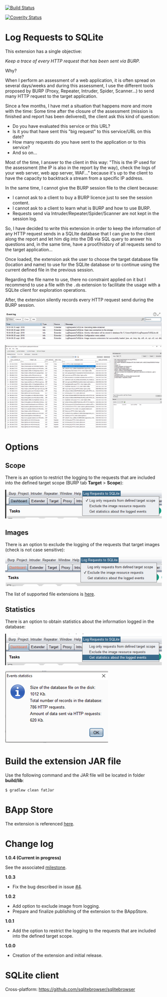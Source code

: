 [![Build Status](https://travis-ci.org/righettod/log-requests-to-sqlite.svg?branch=master)](https://travis-ci.org/righettod/log-requests-to-sqlite)

[![Coverity Status](https://scan.coverity.com/projects/17099/badge.svg)](https://scan.coverity.com/projects/righettod-log-requests-to-sqlite)

# Log Requests to SQLite

This extension has a single objective: 

*Keep a trace of every HTTP request that has been sent via BURP.*

Why?

When I perform an assessment of a web application, it is often spread on several days/weeks and during this assessment, I use the different tools proposed by BURP (Proxy, Repeater, Intruder, Spider, Scanner...) to send many HTTP request to the target application. 

Since a few months, I have met a situation that happens more and more with the time: Some time after the closure of the assessment (mission is finished and report has been delivered), the client ask this kind of question:
* Do you have evaluated this service or this URL?
* Is it you that have sent this "big request" to this service/URL on this date?
* How many requests do you have sent to the application or to this service?
* And so on...

Most of the time, I answer to the client in this way: "This is the IP used for the assessment (the IP is also in the report by the way), check the logs of your web server, web app server, WAF..." because it's up to the client to have the capacity to backtrack a stream from a specific IP address.

In the same time, I cannot give the BURP session file to the client because:
* I cannot ask to a client to buy a BURP licence just to see the session content.
* I cannot ask to a client to learn what is BURP and how to use BURP.
* Requests send via Intruder/Repeater/Spider/Scanner are not kept in the session log.

So, I have decided to write this extension in order to keep the information of any HTTP request sends in a SQLIte database that I can give to the client along the report and let him dig into the DB via SQL query to answer his questions and, in the same time, have a proof/history of all requests send to the target application...

Once loaded, the extension ask the user to choose the target database file (location and name) to use for the SQLite database or to continue using the current defined file in the previous session.

Regarding the file name to use, there no constraint applied on it but I recommend to use a file with the `.db` extension to facilitate the usage with a SQLite client for exploration operations.

After, the extension silently records every HTTP request send during the BURP session.

![Extension Log](example1.png)

![DB Content](example2.png)

# Options

## Scope

There is an option to restrict the logging to the requests that are included into the defined target scope (BURP tab **Target** > **Scope**):

![Scope Option Menu](example3.png)

## Images

There is an option to exclude the logging of the requests that target images (check is not case sensitive):

![Image Option Menu](example4.png)

The list of supported file extensions is [here](resources/settings.properties).

## Statistics

There is an option to obtain statistics about the information logged in the database:

![Image Stats Menu 1](example5a.png)

![Image Stats Menu 2](example5b.png)

# Build the extension JAR file

Use the following command and the JAR file will be located in folder **build/lib**:

```
$ gradlew clean fatJar
```

# BApp Store

The extension is referenced [here](https://portswigger.net/bappstore/d916d94506734f3490e49391595d8747).

# Change log

**1.0.4 (Current in progress)**

See the associated [milestone](/../../milestone/3).

**1.0.3**

* Fix the bug described in issue [#4](/../../issues/4).

**1.0.2**

* Add option to exclude image from logging.
* Prepare and finalize publishing of the extension to the BAppStore.

**1.0.1**

* Add the option to restrict the logging to the requests that are included into the defined target scope.

**1.0.0**

* Creation of the extension and initial release.

# SQLite client

Cross-platform: https://github.com/sqlitebrowser/sqlitebrowser
